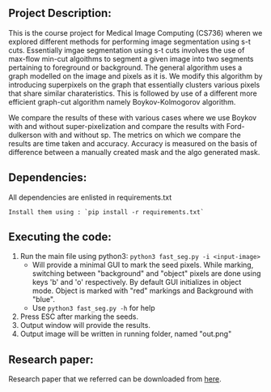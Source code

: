 ## Project Description:

This is the course project for Medical Image Computing (CS736) wheren we explored different methods for performing image segmentation using s-t cuts. Essentially imgae segmentation using s-t cuts involves the use of max-flow min-cut algoithms to segment a given image into two segments pertaining to foreground or background. The general algorithm uses a graph modelled on the image and pixels as it is. We modify this algorithm by introducing superpixels on the graph that essentially clusters various pixels that share similar charateristics. This is followed by use of a different more efficient graph-cut algorithm namely Boykov-Kolmogorov algorithm. 

We compare the results of these with various cases where we use Boykov with and without super-pixelization and compare the results with Ford-dulkerson with and without sp. The metrics on which we compare the results are time taken and accuracy. Accuracy is measured on the basis of difference between a manually created mask and the algo generated mask. 


## Dependencies:

All dependencies are enlisted in requirements.txt
	
	Install them using : `pip install -r requirements.txt`


## Executing the code:

1. Run the main file using python3: `python3 fast_seg.py -i <input-image>`
	* Will provide a minimal GUI to mark the seed pixels. While marking, switching between "background" and "object" pixels are done using keys 'b' and 'o' respectively. By default GUI initializes in object mode. Object is marked with "red" markings and Background with "blue".
	* Use `python3 fast_seg.py -h` for help
2. Press ESC after marking the seeds.
3. Output window will provide the results.
4. Output image will be written in running folder, named "out.png"



## Research paper:
Research paper that we referred can be downloaded from [here](https://www.ijitee.org/wp-content/uploads/papers/v8i8/H7423068819.pdf).
